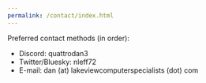 ```yaml
---
permalink: /contact/index.html
---
```

Preferred contact methods (in order):
* Discord: quattrodan3
* Twitter/Bluesky: nleff72
* E-mail: dan (at) lakeviewcomputerspecialists (dot) com